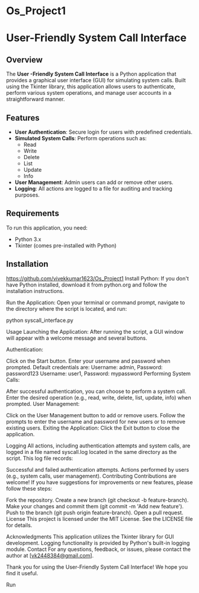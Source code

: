 # Os_Project1
# User-Friendly System Call Interface

## Overview

The **User -Friendly System Call Interface** is a Python application that provides a graphical user interface (GUI) for simulating system calls. Built using the Tkinter library, this application allows users to authenticate, perform various system operations, and manage user accounts in a straightforward manner.

## Features

- **User  Authentication**: Secure login for users with predefined credentials.
- **Simulated System Calls**: Perform operations such as:
  - Read
  - Write
  - Delete
  - List
  - Update
  - Info
- **User  Management**: Admin users can add or remove other users.
- **Logging**: All actions are logged to a file for auditing and tracking purposes.

## Requirements

To run this application, you need:

- Python 3.x
- Tkinter (comes pre-installed with Python)

## Installation

https://github.com/vivekkumar1623/Os_Project1
Install Python: If you don't have Python installed, download it from python.org and follow the installation instructions.

Run the Application: Open your terminal or command prompt, navigate to the directory where the script is located, and run:
   
python syscall_interface.py

Usage
Launching the Application: After running the script, a GUI window will appear with a welcome message and several buttons.

Authentication:

Click on the Start button.
Enter your username and password when prompted. Default credentials are:
Username: admin, Password: password123
Username: user1, Password: mypassword
Performing System Calls:

After successful authentication, you can choose to perform a system call.
Enter the desired operation (e.g., read, write, delete, list, update, info) when prompted.
User Management:

Click on the User Management button to add or remove users.
Follow the prompts to enter the username and password for new users or to remove existing users.
Exiting the Application: Click the Exit button to close the application.

Logging
All actions, including authentication attempts and system calls, are logged in a file named syscall.log located in the same directory as the script. This log file records:

Successful and failed authentication attempts.
Actions performed by users (e.g., system calls, user management).
Contributing
Contributions are welcome! If you have suggestions for improvements or new features, please follow these steps:

Fork the repository.
Create a new branch (git checkout -b feature-branch).
Make your changes and commit them (git commit -m 'Add new feature').
Push to the branch (git push origin feature-branch).
Open a pull request.
License
This project is licensed under the MIT License. See the LICENSE file for details.

Acknowledgments
This application utilizes the Tkinter library for GUI development.
Logging functionality is provided by Python's built-in logging module.
Contact
For any questions, feedback, or issues, please contact the author at [vk2448384@gmail.com].

Thank you for using the User-Friendly System Call Interface! We hope you find it useful.

Run
